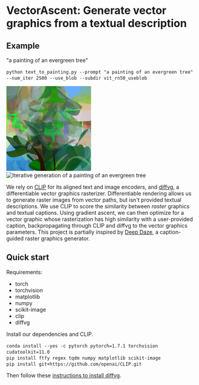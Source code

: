 # VectorAscent: Generate vector graphics from a textual description

## Example
"a painting of an evergreen tree"
```
python text_to_painting.py --prompt "a painting of an evergreen tree" --num_iter 2500 --use_blob --subdir vit_rn50_useblob
```

<img src="results/evergreen/evergreen_vit_rn50_1960.png" alt="a painting of an evergreen tree" width=224 />
<img src="results/evergreen/evergreen_vit_rn50.gif" alt="Iterative generation of a painting of an evergreen tree" width=224 />

We rely on [CLIP](https://arxiv.org/abs/2103.00020) for its aligned text and image encoders, and [diffvg](https://people.csail.mit.edu/tzumao/diffvg/), a differentiable vector graphics rasterizer. Differentiable rendering allows us to generate raster images from vector paths, but isn't provided textual descriptions. We use CLIP to score the similarity between *raster* graphics and textual captions. Using gradient ascent, we can then optimize for a vector graphic whose rasterization has high similarity with a user-provided caption, backpropagating through CLIP and diffvg to the vector graphics parameters. This project is partially inspired by [Deep Daze](https://twitter.com/advadnoun/status/1348375026697834496), a caption-guided raster graphics generator.

## Quick start
Requirements:
 - torch
 - torchvision
 - matplotlib
 - numpy
 - scikit-image
 - clip
 - diffvg


Install our dependencies and CLIP.
```
conda install --yes -c pytorch pytorch=1.7.1 torchvision cudatoolkit=11.0
pip install ftfy regex tqdm numpy matplotlib scikit-image
pip install git+https://github.com/openai/CLIP.git
```

Then follow these [instructions to install diffvg](https://github.com/BachiLi/diffvg).
